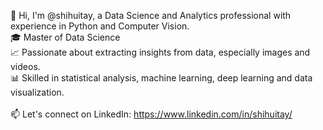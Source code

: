 👋 Hi, I'm @shihuitay, a Data Science and Analytics professional with experience in Python and Computer Vision.<br />
🎓 Master of Data Science  <br />
📈 Passionate about extracting insights from data, especially images and videos.<br />
📊 Skilled in statistical analysis, machine learning, deep learning and data visualization.<br />
<br />
📫 Let's connect on LinkedIn: https://www.linkedin.com/in/shihuitay/


<!---
shihuitay/shihuitay is a ✨ special ✨ repository because its `README.md` (this file) appears on your GitHub profile.
You can click the Preview link to take a look at your changes.
--->
